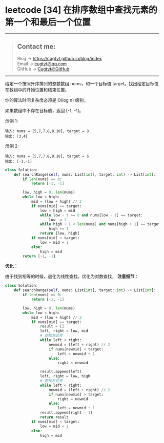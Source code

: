 # leetcode [34] 在排序数组中查找元素的第一个和最后一个位置

---
> ## Contact me:
> Blog -> <https://cugtyt.github.io/blog/index>  
> Email -> <cugtyt@qq.com>  
> GitHub -> [Cugtyt@GitHub](https://github.com/Cugtyt)

---

给定一个按照升序排列的整数数组 nums，和一个目标值 target。找出给定目标值在数组中的开始位置和结束位置。

你的算法时间复杂度必须是 O(log n) 级别。

如果数组中不存在目标值，返回 [-1, -1]。

示例 1:
```
输入: nums = [5,7,7,8,8,10], target = 8
输出: [3,4]
```
示例 2:
```
输入: nums = [5,7,7,8,8,10], target = 6
输出: [-1,-1]
```

``` python
class Solution:
    def searchRange(self, nums: List[int], target: int) -> List[int]:
        if len(nums) == 0:
            return [-1, -1]

        low, high = 0, len(nums)
        while low < high:
            mid = (low + high) // 2
            if nums[mid] == target:
                low = high = mid
                while low - 1 >= 0 and nums[low - 1] == target:
                    low -= 1
                while high + 1 < len(nums) and nums[high + 1] == target:
                    high += 1
                return [low, high]
            if nums[mid] < target:
                low = mid + 1
            else:
                high = mid
        return [-1, -1]
```

**优化：**

由于找到相等的时候，退化为线性查找，优化为对数查找， **注意细节**：

``` python
class Solution:
    def searchRange(self, nums: List[int], target: int) -> List[int]:
        if len(nums) == 0:
            return [-1, -1]

        low, high = 0, len(nums)
        while low < high:
            mid = (low + high) // 2
            if nums[mid] == target:
                result = []
                left, right = low, mid
                # 查找左边界
                while left < right:
                    newmid = (left + right) // 2
                    if nums[newmid] < target:
                        left = newmid + 1
                    else:
                        right = newmid

                result.append(left)
                left, right = low, high
                # 查找右边界
                while left < right:
                    newmid = (left + right) // 2
                    if nums[newmid] > target:
                        right = newmid
                    else:
                        left = newmid + 1
                result.append(right - 1)
                return result
            if nums[mid] < target:
                low = mid + 1
            else:
                high = mid
```